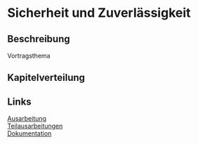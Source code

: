 # Sicherheit und Zuverlässigkeit

## Beschreibung

Vortragsthema



## Kapitelverteilung



## Links

[Ausarbeitung](https://jtigit.github.io/SicherheituZuverlaessigkeit2019/#/)  
[Teilausarbeitungen](https://jtigit.github.io/SicherheituZuverlaessigkeit2019/#/Teilausarbeitungen/)  
[Dokumentation](https://jtigit.github.io/SicherheituZuverlaessigkeit2019/#/Dokumentation/)  

